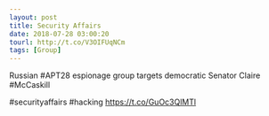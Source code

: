 ```yaml
---
layout: post
title: Security Affairs
date: 2018-07-28 03:00:20
tourl: http://t.co/V3OIFUqNCm
tags: [Group]
---
```

Russian #APT28 espionage group targets democratic Senator Claire #McCaskill

#securityaffairs #hacking https://t.co/GuOc3QlMTl